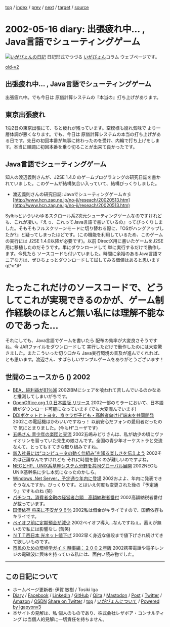 [top](../index.html) 
 / [index](index.html) 
 / [prev](ig020511.html) 
 / [next](ig020517.html) 
 / [target](https://www.igapyon.jp/igapyon/diary/2002/ig020516.html) 
 / [source](https://github.com/igapyon/diary/blob/master/2002/ig020516.src.md) 

2002-05-16 diary: 出張疲れ中… , Java言語でシューティングゲーム
=====================================================================================================
[![いがぴょんの日記](https://www.igapyon.jp/igapyon/diary/images/iga202308_128.jpg "いがぴょん")](https://www.igapyon.jp/igapyon/diary/memo/memoigapyon.html) 日記形式でつづる [いがぴょん](https://www.igapyon.jp/igapyon/diary/memo/memoigapyon.html)コラム ウェブページです。

[old-v2](ig020516-orig.html)

## 出張疲れ中… , Java言語でシューティングゲーム

出張疲れ中。でも今日は 原価計算システムの『本当の』打ち上げがあります。


## 東京出張疲れ

1泊2日の東京出張にて、ちと疲れが残っています。空模様も崩れ気味で より一層体調が悪くなります。でも、今日は 原価計算システムの本当の打ち上げがある日です。先日の初回本番が無事に終わったのを受け、内輪で打ち上げをします。本当に順調に初回本番を乗り切ることが出来て良かったです。

## Java言語でシューティングゲーム

知人の渡辺義則さんが、J2SE 1.4.0 のゲームプログラミングの研究日誌を書かれていました。このゲームが結構気合い入っていて、結構びっくりしました。

* 渡辺義則さんの研究日誌: Javaでシューティングゲーム☆彡
  [http://www.hcn.zaq.ne.jp/no-ji/reseach/20020513.htm](http://www.hcn.zaq.ne.jp/no-ji/reseach/20020513.htm)

Sylbisといういわゆるスクロール系2次元シューティングゲームなのですけれども、これが凄い。『えっ、これってJava言語で書いているの』ってびっくりしました。そもそもフルスクリーンモードに切り替わる際に、『OSがハングアップしたか?』と疑ってしまったほどです。(この機能を利用しているため、このゲームの実行には
J2SE 1.4.0以降が必要です)。以前 DirectX用に書いたゲームをJ2SE用に移植したのだそうです。単にダウンロードして 単に実行するだけで動作します。今見たら ソースコードも付いていました。時間に余裕のあるJava言語マニアな方は、ぜひちょっとダウンロードして試してみる価値はあると思います q(^o^)P
# たったこれだけのソースコードで、どうしてこれが実現できるのかが、ゲーム制作経験のほとんど無い私には理解不能なのであった…

それにしても、Java言語でゲームを書いたら 配布の効率が大変良さそうですね。今
JARファイルをダウンロードして 実行しただけで動作したのには大変驚きました。またこういった切り口から Java実行環境の普及が進んでくれれば、とも思います。渡辺さん、すばらしいサンプルゲームをありがとうございます！

## 世間のニュースから () 2002

* [BEA、純利益が81％減](http://www.zdnet.co.jp/news/0205/16/nebt_17.html)  2002IBMにシェアを喰われて苦しんでいるのかなあと推測してしまいがちです。
* [OpenOffice.org 1.0 日本語版 リリース](http://www.openoffice.org)  2002一部のミラーにおいて、日本語版がダウンロード可能になっています (でも大変混んでいます)
* [DDIポケットとトヨタ、京セラが子ども・高齢者向けH”端末を共同開発](http://www.zdnet.co.jp/news/0205/15/njbt_05.html)  2002この電話機はかわいいですねっ！ 以前安心だフォンの愛用者だったので 気にとまりました。(今もH"ユーザです)
* [五嶋さん 青少年の楽団と交流](http://www.nhk.or.jp/news/2002/05/16/grri84000000c8p3.html)  2002五嶋みどりさんは、私が幼少の頃にヴァイオリンを習っていた先生の娘さんです。全国の青少年オーケストラと交流なんて、とってもすてきな取り組みですね。
* [新入社員には“コンピュータの動く仕組み”を知る楽しさを伝えよう](http://itpro.nikkeibp.co.jp/free/ITPro/OPINION/20020509/1/)  2002それは正論なんですけれども それに時間を割くのが難しいのですよね。
* [NECとHP、UNIX系基幹システム分野を共同グローバル展開](http://www.zdnet.co.jp/news/0205/15/njbt_01.html)  2002NECもUNIX基幹系に少し本気になったのかしら。
* [Windows .Net Server，予定通り年内に登場](http://www.zdnet.co.jp/enterprise/0205/13/02051311.html)  2002およよ、年内に発表できそうなんですか。びっくりです。とはいえ何度も変更された後の『予定通り』ですものね (笑)
* [パチンコ、消費者金融の経営者台頭　高額納税者番付](http://www.asahi.com/national/update/0516/009.html?2002)  2002高額納税者番付が載っています。
* [国債依存 将来に不安が９６％](http://www.nhk.or.jp/news/2002/05/16/grri84000000c8nt.html)  2002私は借金がキライですので、国債依存もキライです。
* [ペイオフ前に定期預金が減少](http://www.nhk.or.jp/news/2002/05/16/grri84000000c8k5.html)  2002ペイオフ導入…なんですねぇ。蓄えが無いので私には影響なし (苦笑)
* [ＮＴＴ西日本 光ネット値下げ](http://www.nhk.or.jp/news/2002/05/15/grri84000000c7rp.html)  2002早く身近な値段まで値下げされ続けてきて欲しいものです。
* [市民のための環境学ガイド 時事編：２００２年版](http://plaza13.mbn.or.jp/~yasui_it/)  2002携帯電話や電子レンジの電磁波に興味を持っている私には、面白い読み物でした。


----------------------------------------------------------------------------------------------------

## この日記について

* ホームページ更新者: 伊賀 敏樹 / Tosiki Iga
* [Diary](https://www.igapyon.jp/igapyon/diary/) / [Facebook](https://www.facebook.com/igapyon) / [LinkedIn](https://www.linkedin.com/in/toshikiiga) / [GitHub](https://github.com/igapyon) / [Qiita](https://qiita.com/igapyon) / [Mastodon](https://social.vivaldi.net/@igapyon) / [Post](https://post.news/igapyon) / [Twitter](https://twitter.com/ToshikiIga) / [Amazon](https://www.amazon.co.jp/%E4%BC%8A%E8%B3%80-%E6%95%8F%E6%A8%B9/e/B004LTQWCQ) / [OSDN](https://ja.osdn.net/users/iga/)
[Share on Twitter](https://twitter.com/intent/tweet?hashtags=igapyon%2Cdiary%2C%E3%81%84%E3%81%8C%E3%81%B4%E3%82%87%E3%82%93&text=%E5%87%BA%E5%BC%B5%E7%96%B2%E3%82%8C%E4%B8%AD%E2%80%A6+%2C+Java%E8%A8%80%E8%AA%9E%E3%81%A7%E3%82%B7%E3%83%A5%E3%83%BC%E3%83%86%E3%82%A3%E3%83%B3%E3%82%B0%E3%82%B2%E3%83%BC%E3%83%A0&url=https%3A%2F%2Fwww.igapyon.jp%2Figapyon%2Fdiary%2F2002%2Fig020516.html) / [top](../index.html) / [いがぴょんについて](https://www.igapyon.jp/igapyon/diary/memo/memoigapyon.html) / [Powered by Igapyonv3](https://github.com/igapyon/igapyonv3)
* 本サイトの見解は、私 個人のものであり、株式会社レザボア・コンサルティング は当個人的見解に一切責任を持ちません。 
